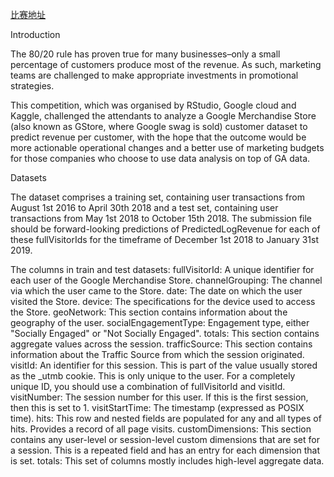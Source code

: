 
[比赛地址](https://www.kaggle.com/c/ga-customer-revenue-prediction)

Introduction

The 80/20 rule has proven true for many businesses–only a small percentage of customers produce most of the revenue. As such, marketing teams are challenged to make appropriate investments in promotional strategies.

This competition, which was organised by RStudio, Google cloud and Kaggle, challenged the attendants to analyze a Google Merchandise Store (also known as GStore, where Google swag is sold) customer dataset to predict revenue per customer, with the hope that the outcome would be more actionable operational changes and a better use of marketing budgets for those companies who choose to use data analysis on top of GA data.

Datasets

The dataset comprises a training set, containing user transactions from August 1st 2016 to April 30th 2018 and a test set, containing user transactions from May 1st 2018 to October 15th 2018. The submission file should be forward-looking predictions of PredictedLogRevenue for each of these fullVisitorIds for the timeframe of December 1st 2018 to January 31st 2019.

The columns in train and test datasets: fullVisitorId: A unique identifier for each user of the Google Merchandise Store. channelGrouping: The channel via which the user came to the Store. date: The date on which the user visited the Store. device: The specifications for the device used to access the Store. geoNetwork: This section contains information about the geography of the user. socialEngagementType: Engagement type, either "Socially Engaged" or "Not Socially Engaged". totals: This section contains aggregate values across the session. trafficSource: This section contains information about the Traffic Source from which the session originated. visitId: An identifier for this session. This is part of the value usually stored as the _utmb cookie. This is only unique to the user. For a completely unique ID, you should use a combination of fullVisitorId and visitId. visitNumber: The session number for this user. If this is the first session, then this is set to 1. visitStartTime: The timestamp (expressed as POSIX time). hits: This row and nested fields are populated for any and all types of hits. Provides a record of all page visits. customDimensions: This section contains any user-level or session-level custom dimensions that are set for a session. This is a repeated field and has an entry for each dimension that is set. totals: This set of columns mostly includes high-level aggregate data.
